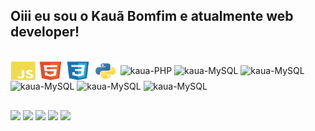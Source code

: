 ## Oiii eu sou o Kauã Bomfim e atualmente web developer!

<div style="display: inline_block"><br>
  <img align="center" alt="kaua-Js" height="30" width="40" src="https://raw.githubusercontent.com/devicons/devicon/master/icons/javascript/javascript-plain.svg">
  <img align="center" alt="kaua-HTML" height="30" width="40" src="https://raw.githubusercontent.com/devicons/devicon/master/icons/html5/html5-original.svg">
  <img align="center" alt="kaua-CSS" height="30" width="40" src="https://raw.githubusercontent.com/devicons/devicon/master/icons/css3/css3-original.svg">
  <img align="center" alt="kaua-Python" height="30" width="40" src="https://raw.githubusercontent.com/devicons/devicon/master/icons/python/python-original.svg">
  <img align="center" alt="kaua-PHP" height="30" width="40" src="https://cdn.jsdelivr.net/gh/devicons/devicon/icons/php/php-original.svg" />
  <img align="center" alt="kaua-MySQL" height="30" width="40" src="https://cdn.jsdelivr.net/gh/devicons/devicon/icons/mysql/mysql-original.svg" />
  <img align="center" alt="kaua-MySQL" height="30" width="40" src="https://cdn.jsdelivr.net/gh/devicons/devicon/icons/typescript/typescript-original.svg" />
  <img align="center" alt="kaua-MySQL" height="30" width="40" src="https://cdn.jsdelivr.net/gh/devicons/devicon/icons/react/react-original.svg" />
  <img align="center" alt="kaua-MySQL" height="30" width="40" src="https://cdn.jsdelivr.net/gh/devicons/devicon/icons/bootstrap/bootstrap-original.svg" />
  <img align="center" alt="kaua-MySQL" height="30" width="40" src="https://cdn.jsdelivr.net/gh/devicons/devicon/icons/tailwind/tailwind-original.svg" />
</div>
  
  ##
 
<div> 
  <a href="https://www.youtube.com/@Moitaofc" target="_blank"><img src="https://img.shields.io/badge/YouTube-FF0000?style=for-the-badge&logo=youtube&logoColor=white" target="_blank"></a>
  <a href="https://instagram.com/kauabomfim__" target="_blank"><img src="https://img.shields.io/badge/-Instagram-%23E4405F?style=for-the-badge&logo=instagram&logoColor=white" target="_blank"></a>
 	<a href="https://www.twitch.tv/moita_ofc" target="_blank"><img src="https://img.shields.io/badge/Twitch-9146FF?style=for-the-badge&logo=twitch&logoColor=white" target="_blank"></a>
  <a href = "mailto:kauabomfim002@gmail.com"><img src="https://img.shields.io/badge/-Gmail-%23333?style=for-the-badge&logo=gmail&logoColor=white" target="_blank"></a>
  <a href="https://br.linkedin.com/in/kau%C3%A3-bomfim-407746275?trk=people-guest_people_search-card" target="_blank"><img src="https://img.shields.io/badge/-LinkedIn-%230077B5?style=for-the-badge&logo=linkedin&logoColor=white" target="_blank"></a> 
  
</div>
